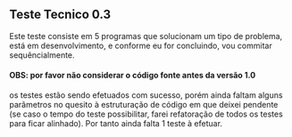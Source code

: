 ## Teste Tecnico 0.3

Este teste consiste em 5 programas que solucionam um tipo de problema, está em desenvolvimento, e conforme eu for concluindo, vou commitar sequêncialmente.

#### OBS: por favor não considerar o código fonte antes da versão 1.0

os testes estão sendo efetuados com sucesso,  porém ainda faltam alguns parâmetros no quesito à estruturação de código em que deixei pendente (se caso o tempo do teste possibilitar, farei refatoração de todos os testes para ficar alinhado). Por tanto ainda falta 1 teste à efetuar.